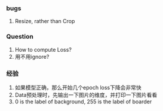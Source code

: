 ### bugs
1. Resize, rather than Crop


### Question
1. How to compute Loss?
2. 用不用ignore?

### 经验
1. 如果模型正确，那么开始几个epoch loss下降会非常快
2. Data预处理时，先输出一下图片的维度，并打印一下图片看看
3. 0 is the label of background, 255 is the label of boarder
